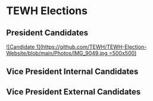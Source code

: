 # TEWH Elections
## President Candidates

[![Candidate 1](https://github.com/TEWH/TEWH-Election-Website/blob/main/Photos/IMG_9049.jpg =500x500)](https://youtu.be/WEcx6IOqV84)

## Vice President Internal Candidates


## Vice President External Candidates


